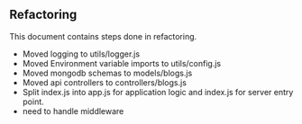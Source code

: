 ## Refactoring 
This document contains steps done in refactoring. 
* Moved logging to utils/logger.js 
* Moved Environment variable imports to utils/config.js
* Moved mongodb schemas to models/blogs.js
* Moved api controllers to controllers/blogs.js
* Split index.js into app.js for application logic and index.js for server entry point. 
* need to handle middleware 

